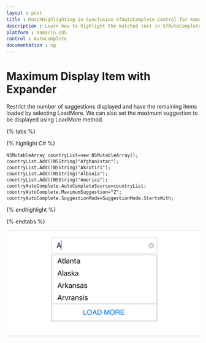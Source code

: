 ```yaml
---
layout : post
title : MatchHighlighting in Syncfusion SfAutoComplete control for Xamarin.iOS
description : Learn how to highlight the matched text in SfAutoComplete
platform : Xamarin.iOS 
control : AutoComplete
documentation : ug
---
```


# Maximum Display Item with Expander

Restrict the number of suggestions displayed and have the remaining items loaded by selecting LoadMore. We can also set the maximum suggestion to be displayed using LoadMore method.

{% tabs %}

{% highlight C# %}

	NSMutableArray countryList=new NSMutableArray();
	countryList.Add((NSString)"Afghanistan");
	countryList.Add((NSString)"Akrotiri");
	countryList.Add((NSString)"Albania");
	countryList.Add((NSString)"America"); 
	countryAutoComplete.AutoCompleteSource=countryList;
	countryAutoComplete.MaximumSuggestion="2";
	countryAutoComplete.SuggestionMode=SuggestionMode.StartsWith;

{% endhighlight %}

{% endtabs %}

![](images/loadmore.png)

